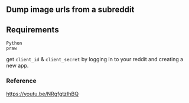 ## Dump image urls from a subreddit

## Requirements
```
Python
praw
```
get `client_id` & `client_secret` by logging in to your reddit 
and creating a new app.

### Reference
https://youtu.be/NRgfgtzIhBQ
